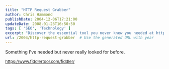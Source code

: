 ```yaml
---
title: "HTTP Request Grabber"
author: Chris Hammond
publishDate: 2004-12-06T17:21:00
updateDate: 2008-01-23T16:50:50
tags: [ 'SEO', 'Technology' ]
excerpt: "Discover the essential tool you never knew you needed at https://www.fiddlertool.com/fiddler/. Boost productivity and streamline your workflow now!"
url: /2004/http-request-grabber  # Use the generated URL with year
---
```

<P>Something I've needed but never really looked for before.</P> <P><FONT size=2><A href="https://www.fiddlertool.com/fiddler/">https://www.fiddlertool.com/fiddler/</A></FONT></P> <P><FONT size=2>&nbsp;</P></FONT>

